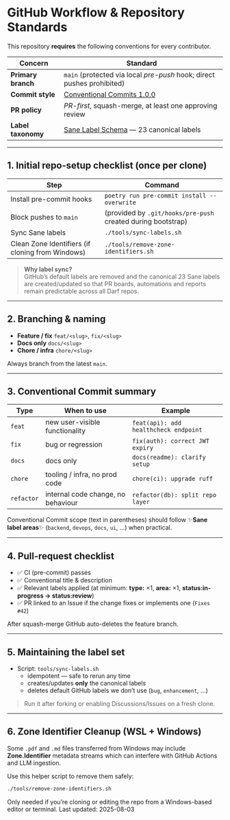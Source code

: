 # GitHub Workflow & Repository Standards

This repository **requires** the following conventions for every contributor.

| Concern | Standard |
|---------|----------|
| **Primary branch** | `main` (protected via local *pre-push* hook; direct pushes prohibited) |
| **Commit style**   | [Conventional Commits 1.0.0](https://www.conventionalcommits.org) |
| **PR policy**      | *PR-first*, squash-merge, at least one approving review |
| **Label taxonomy** | [Sane Label Schema](https://github.com/sane-labels/sane-labels) — 23 canonical labels |

---

## 1. Initial repo-setup checklist (once per clone)

| Step | Command |
|------|---------|
| Install pre-commit hooks | `poetry run pre-commit install --overwrite` |
| Block pushes to `main`   | (provided by `.git/hooks/pre-push` created during bootstrap) |
| Sync Sane labels         | `./tools/sync-labels.sh` |
| Clean Zone Identifiers (if cloning from Windows) | `./tools/remove-zone-identifiers.sh` |

> **Why label sync?**  
> GitHub’s default labels are removed and the canonical 23 Sane labels are created/updated
> so that PR boards, automations and reports remain predictable across all Darf repos.

---

## 2. Branching & naming

* **Feature / fix**   `feat/<slug>`, `fix/<slug>`  
* **Docs only**       `docs/<slug>`  
* **Chore / infra**   `chore/<slug>`  

Always branch from the latest `main`.

---

## 3. Conventional Commit summary

| Type | When to use | Example |
|------|-------------|---------|
| `feat`   | new user-visible functionality | `feat(api): add healthcheck endpoint` |
| `fix`    | bug or regression               | `fix(auth): correct JWT expiry`       |
| `docs`   | docs only                       | `docs(readme): clarify setup`         |
| `chore`  | tooling / infra, no prod code   | `chore(ci): upgrade ruff`             |
| `refactor` | internal code change, no behaviour | `refactor(db): split repo layer` |

Conventional Commit scope (text in parentheses) should follow ✨**Sane label areas**✨ (`backend`, `devops`, `docs`, `ui`, …) when practical.

---

## 4. Pull-request checklist

* ✅ CI (pre-commit) passes  
* ✅ Conventional title & description  
* ✅ Relevant labels applied (at minimum: **type:** ×1, **area:** ×1, **status:in-progress → status:review**)  
* ✅ PR linked to an Issue if the change fixes or implements one (`Fixes #42`)  

After squash-merge GitHub auto-deletes the feature branch.

---

## 5. Maintaining the label set

* Script: `tools/sync-labels.sh`  
  * idempotent — safe to rerun any time  
  * creates/updates **only** the canonical labels  
  * deletes default GitHub labels we don’t use (`bug`, `enhancement`, …)

> Run it after forking or enabling Discussions/Issues on a fresh clone.

---

## 6. Zone Identifier Cleanup (WSL + Windows)

Some `.pdf` and `.md` files transferred from Windows may include **Zone.Identifier** metadata streams which can interfere with GitHub Actions and LLM ingestion.

Use this helper script to remove them safely:

```bash
./tools/remove-zone-identifiers.sh
```
Only needed if you’re cloning or editing the repo from a Windows-based editor or terminal.
Last updated: 2025-08-03